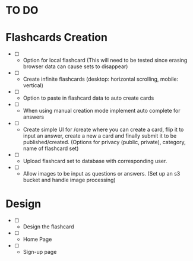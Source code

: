 # TO DO

# Flashcards Creation

- [ ] - Option for local flashcard (This will need to be tested since erasing browser data can cause sets to disappear)
- [ ] - Create infinite flashcards (desktop: horizontal scrolling, mobile: vertical)
- [ ] - Option to paste in flashcard data to auto create cards
- [ ] - When using manual creation mode implement auto complete for answers
- [ ] - Create simple UI for /create where you can create a card, flip it to input an answer, create a new a card and finally submit
        it to be published/created. (Options for privacy (public, private), category, name of flashcard set)
- [ ] - Upload flashcard set to database with corresponding user.
- [ ] - Allow images to be input as questions or answers. (Set up an s3 bucket and handle image processing)
      

# Design

- [ ] - Design the flashcard
- [ ] - Home Page
- [ ] - Sign-up page



